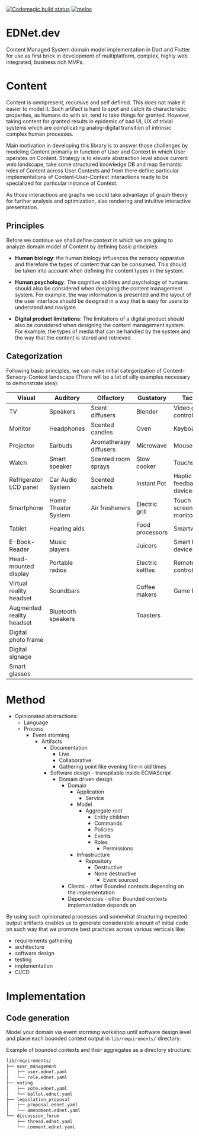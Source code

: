 [![Codemagic build status](https://api.codemagic.io/apps/63ce7b5ab80ead4e2c0f4735/ci/status_badge.svg)](https://codemagic.io/apps/63ce7b5ab80ead4e2c0f4735/ci/latest_build)
[![melos](https://img.shields.io/badge/maintained%20with-melos-f700ff.svg?style=flat-square)](https://github.com/invertase/melos)

# EDNet.dev
Content Managed System domain model implementation in Dart and Flutter for use as first brick in development of multiplatform, complex, highly web integrated, business rich MVPs.

# Content
Content is omnipresent, recursive and self defined.
This does not make it easier to model it. Such artifact is hard to spot and catch its characteristic properties, as humans do with air, tend to take things for granted.
However, taking content for granted results in epidemic of bad UI, UX of trivial systems which are complicating analog-digital transition of intrinsic complex human processes.

Main motivation in developing this library is to answer those challenges by modeling Content primarily in function of User and Context in which User operates on Content.
Strategy is to elevate abstraction level above current web landscape, take some structured knowledge DB and map Semantic roles of Content across User Contexts and from there define particular implementations of Content-User-Context interactions ready to be specialized for particular instance of Context.

As those interactions are graphs we could take advantage of graph theory for further analysis and optimization, also rendering and intuitive interactive presentation.

## Principles
Before we continue we shall define context in which we are going to analyze domain model of Content by defining basic principles:

- **Human biology**: the human biology influences the sensory apparatus and therefore the types of content that can be consumed. This should be taken into account when defining the content types in the system.

- **Human psychology**: The cognitive abilities and psychology of humans should also be considered when designing the content management system. For example, the way information is presented and the layout of the user interface should be designed in a way that is easy for users to understand and navigate.

- **Digital product limitations**: The limitations of a digital product should also be considered when designing the content management system. For example, the types of media that can be handled by the system and the way that the content is stored and retrieved.

## Categorization
Following basic principles, we can make initial categorization of Content-Sensory-Context landscape (There will be a lot of silly examples necessary to demonstrate idea):

| Visual | Auditory | Olfactory | Gustatory | Tactile |
|---|---|---|---|---|
| TV | Speakers | Scent diffusers | Blender | Video game controller |
| Monitor | Headphones | Scented candles | Oven | Keyboard |
| Projector | Earbuds | Aromatherapy diffusers | Microwave | Mouse |
| Watch | Smart speaker | Scented room sprays | Slow cooker | Touchscreen |
| Refrigerator LCD panel | Car Audio System | Scented sachets | Instant Pot | Haptic feedback devices |
| Smartphone | Home Theater System | Air fresheners | Electric grill | Touch screen monitors |
| Tablet | Hearing aids |  | Food processors | Smartwatch |
| E-Book-Reader | Music players |  | Juicers | Smart home devices |
| Head-mounted display | Portable radios |  | Electric kettles | Remote controls |
| Virtual reality headset | Soundbars |  | Coffee makers | Game Pad |
| Augmented reality headset | Bluetooth speakers |  | Toasters |  |
| Digital photo frame |  |  |  |  |
| Digital signage |  |  |  |  |
| Smart glasses |  |  |  |  |


# Method

- Opinionated abstractions:
    - Language
    - Process
        - Event storming
            - Artifacts
                - Documentation
                    - Live
                    - Collaborative
                    - Gathering point like evening fire in old times
                - Software design - transpilable inside ECMAScript
                    - Domain driven design
                        - Domain
                            - Application
                                - Service
                            - Model
                                - Aggregate root
                                    - Entity children
                                    - Commands
                                    - Policies
                                    - Events
                                    - Roles
                                        - Permissions
                            - Infrastructure
                                - Repository
                                    - Destructive
                                    - None destructive
                                        - Event sourced
                        - Clients - other Bounded contexts depending on the implementation
                        - Dependencies - other Bounded contexts implementation depends on

By using such opinionated processes and somewhat structuring expected output artifacts enables us to generate
considerable amount of initial code on such way that we promote best practices across various verticals like:
- requirements gathering
- architecture
- software design
- testing
- implementation
- CI/CD

# Implementation

## Code generation

Model your domain via event storming workshop until software design level and place each 
bounded context output in `lib/requirements/` directory.

Example of bounded contexts and their aggregates as a directory structure:
```bash
lib/requirements/
├── user_management
│   ├── user.ednet.yaml
│   └── role.ednet.yaml
├── voting
│   ├── vote.ednet.yaml
│   └── ballot.ednet.yaml
├── legislation_proposal
│   ├── proposal.ednet.yaml
│   └── amendment.ednet.yaml
└── discussion_forum
    ├── thread.ednet.yaml
    └── comment.ednet.yaml
```


```yaml

```